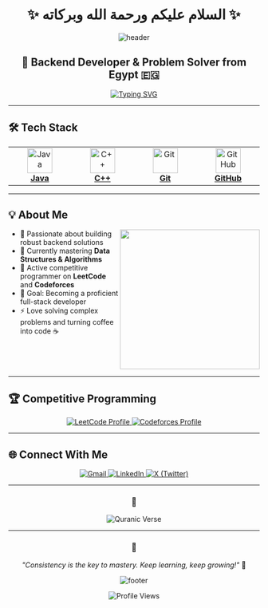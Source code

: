 <div align="center">

# ✨ السلام عليكم ورحمة الله وبركاته ✨

<img src="https://capsule-render.vercel.app/api?type=waving&color=gradient&height=160&section=header&text=Ahmed%20Elshamy&fontSize=60&fontAlignY=35&animation=twinkling&fontColor=white" alt="header"/>

</div>

<h2 align="center">🚀 Backend Developer & Problem Solver from Egypt 🇪🇬</h2>

<div align="center">
  
[![Typing SVG](https://readme-typing-svg.herokuapp.com?font=Fira+Code&size=18&duration=3000&pause=1000&color=36BCF7&center=true&vCenter=true&width=550&height=50&lines=💻+Java+%26+C%2B%2B+Developer;⚔️+Competitive+Programming+Enthusiast;🚀+Learning+DSA+%26+OOP;🎯+Building+Backend+Solutions)](https://git.io/typing-svg)

</div>

---

## 🛠️ Tech Stack

<div align="center">

<table>
<tr>
<td align="center" width="120">
<a href="https://www.oracle.com/java/" target="_blank">
<img src="https://skillicons.dev/icons?i=java" width="50" height="50" alt="Java"/>
<br/><strong>Java</strong>
</a>
</td>
<td align="center" width="120">
<a href="https://isocpp.org/" target="_blank">
<img src="https://skillicons.dev/icons?i=cpp" width="50" height="50" alt="C++"/>
<br/><strong>C++</strong>
</a>
</td>
<td align="center" width="120">
<a href="https://git-scm.com/" target="_blank">
<img src="https://skillicons.dev/icons?i=git" width="50" height="50" alt="Git"/>
<br/><strong>Git</strong>
</a>
</td>
<td align="center" width="120">
<a href="https://github.com/" target="_blank">
<img src="https://skillicons.dev/icons?i=github" width="50" height="50" alt="GitHub"/>
<br/><strong>GitHub</strong>
</a>
</td>
</tr>
</table>

</div>

---

## 💡 About Me

<img align="right" src="https://media.giphy.com/media/L1R1tvI9svkIWwpVYr/giphy.gif" width="280"/>

- 🔭 Passionate about building robust backend solutions
- 🌱 Currently mastering **Data Structures & Algorithms**
- 💪 Active competitive programmer on **LeetCode** and **Codeforces**
- 🎯 Goal: Becoming a proficient full-stack developer
- ⚡ Love solving complex problems and turning coffee into code ☕

<br clear="right"/>

---

## 🏆 Competitive Programming

<div align="center">

<a href="https://leetcode.com/El_shamy/" target="_blank">
<img src="https://img.shields.io/badge/LeetCode-000000?style=for-the-badge&logo=LeetCode&logoColor=%23d16c06" alt="LeetCode Profile"/>
</a>
<a href="https://codeforces.com/profile/El-Shamy" target="_blank">
<img src="https://img.shields.io/badge/Codeforces-445f9d?style=for-the-badge&logo=Codeforces&logoColor=white" alt="Codeforces Profile"/>
</a>

</div>

---

## 🌐 Connect With Me

<div align="center">

<a href="mailto:ahmed.khalid.elshamy37@gmail.com">
<img src="https://img.shields.io/badge/Gmail-D14836?style=for-the-badge&logo=gmail&logoColor=white" alt="Gmail"/>
</a>
<a href="https://www.linkedin.com/in/a-elshamy">
<img src="https://img.shields.io/badge/LinkedIn-0077B5?style=for-the-badge&logo=linkedin&logoColor=white" alt="LinkedIn"/>
</a>
<a href="https://x.com/El_shamy_">
<img src="https://img.shields.io/badge/X-000000?style=for-the-badge&logo=x&logoColor=white" alt="X (Twitter)"/>
</a>

</div>

---

<div align="center">

### 🕌 
<img src="https://readme-typing-svg.herokuapp.com?font=Amiri&size=16&duration=4000&pause=2000&color=36BCF7&center=true&vCenter=true&width=700&height=50&lines=وَقُل+رَّبِّ+أَدْخِلْنِي+مُدْخَلَ+صِدْقٍ+وَأَخْرِجْنِي+مُخْرَجَ+صِدْقٍ;وَاجْعَل+لِّي+مِن+لَّدُنكَ�+سُلْطَانًا+نَّصِيرًا" alt="Quranic Verse"/>

---

### 💭 
*"Consistency is the key to mastery. Keep learning, keep growing!"* 🌱

<img src="https://capsule-render.vercel.app/api?type=waving&color=gradient&height=80&section=footer" alt="footer"/>

![Profile Views](https://komarev.com/ghpvc/?username=Ahmed-Elshamy&color=blue&style=flat)

</div>
